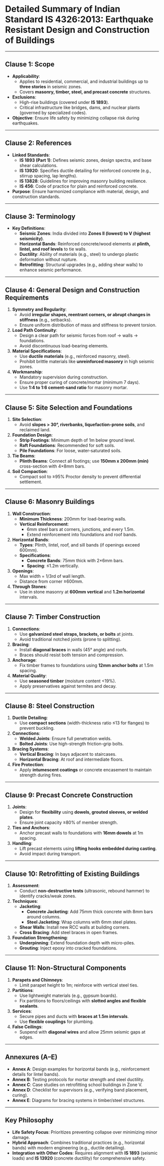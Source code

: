 # Detailed Summary of Indian Standard IS 4326:2013: Earthquake Resistant Design and Construction of Buildings

---

## **Clause 1: Scope**  
- **Applicability**:  
  - Applies to residential, commercial, and industrial buildings up to **three stories** in seismic zones.  
  - Covers **masonry, timber, steel, and precast concrete** structures.  
- **Exclusions**:  
  - High-rise buildings (covered under **IS 1893**).  
  - Critical infrastructure like bridges, dams, and nuclear plants (governed by specialized codes).  
- **Objective**: Ensure life safety by minimizing collapse risk during earthquakes.  

---

## **Clause 2: References**  
- **Linked Standards**:  
  - **IS 1893 (Part 1)**: Defines seismic zones, design spectra, and base shear calculations.  
  - **IS 13920**: Specifies ductile detailing for reinforced concrete (e.g., stirrup spacing, lap lengths).  
  - **IS 13828**: Guidelines for improving masonry building resilience.  
  - **IS 456**: Code of practice for plain and reinforced concrete.  
- **Purpose**: Ensure harmonized compliance with material, design, and construction standards.  

---

## **Clause 3: Terminology**  
- **Key Definitions**:  
  - **Seismic Zones**: India divided into **Zones II (lowest) to V (highest seismicity)**.  
  - **Horizontal Bands**: Reinforced concrete/wood elements at **plinth, lintel, and roof levels** to tie walls.  
  - **Ductility**: Ability of materials (e.g., steel) to undergo plastic deformation without rupture.  
  - **Retrofitting**: Structural upgrades (e.g., adding shear walls) to enhance seismic performance.  

---

## **Clause 4: General Design and Construction Requirements**  
1. **Symmetry and Regularity**:  
   - Avoid **irregular shapes, reentrant corners, or abrupt changes in stiffness** (e.g., setbacks).  
   - Ensure uniform distribution of mass and stiffness to prevent torsion.  
2. **Load Path Continuity**:  
   - Design a clear path for seismic forces from roof → walls → foundations.  
   - Avoid discontinuous load-bearing elements.  
3. **Material Specifications**:  
   - Use **ductile materials** (e.g., reinforced masonry, steel).  
   - Prohibit brittle materials like **unreinforced masonry** in high seismic zones.  
4. **Workmanship**:  
   - Mandatory supervision during construction.  
   - Ensure proper curing of concrete/mortar (minimum 7 days).  
   - Use **1:4 to 1:6 cement-sand ratio** for masonry mortar.  

---

## **Clause 5: Site Selection and Foundations**  
1. **Site Selection**:  
   - Avoid **slopes > 30°, riverbanks, liquefaction-prone soils**, and reclaimed land.  
2. **Foundation Design**:  
   - **Strip Footings**: Minimum depth of 1m below ground level.  
   - **Raft Foundations**: Recommended for soft soils.  
   - **Pile Foundations**: For loose, water-saturated soils.  
3. **Tie Beams**:  
   - **Plinth Beams**: Connect all footings; use **150mm x 200mm (min)** cross-section with 4×8mm bars.  
4. **Soil Compaction**:  
   - Compact soil to ≥95% Proctor density to prevent differential settlement.  

---

## **Clause 6: Masonry Buildings**  
1. **Wall Construction**:  
   - **Minimum Thickness**: 200mm for load-bearing walls.  
   - **Vertical Reinforcement**:  
     - 6mm steel bars at corners, junctions, and every 1.5m.  
     - Extend reinforcement into foundations and roof bands.  
2. **Horizontal Bands**:  
   - **Types**: Plinth, lintel, roof, and sill bands (if openings exceed 600mm).  
   - **Specifications**:  
     - **Concrete Bands**: 75mm thick with 2×6mm bars.  
     - **Spacing**: ≤1.2m vertically.  
3. **Openings**:  
   - Max width = 1/3rd of wall length.  
   - Distance from corner ≥600mm.  
4. **Through Stones**:  
   - Use in stone masonry at **600mm vertical** and **1.2m horizontal** intervals.  

---

## **Clause 7: Timber Construction**  
1. **Connections**:  
   - Use **galvanized steel straps, brackets, or bolts** at joints.  
   - Avoid traditional notched joints (prone to splitting).  
2. **Bracing**:  
   - Install **diagonal braces** in walls (45° angle) and roofs.  
   - Braces should resist both tension and compression.  
3. **Anchorage**:  
   - Fix timber frames to foundations using **12mm anchor bolts** at 1.5m spacing.  
4. **Material Quality**:  
   - Use **seasoned timber** (moisture content <19%).  
   - Apply preservatives against termites and decay.  

---

## **Clause 8: Steel Construction**  
1. **Ductile Detailing**:  
   - Use **compact sections** (width-thickness ratio ≤13 for flanges) to prevent buckling.  
2. **Connections**:  
   - **Welded Joints**: Ensure full penetration welds.  
   - **Bolted Joints**: Use high-strength friction-grip bolts.  
3. **Bracing Systems**:  
   - **Vertical Bracing**: In bays adjacent to staircases.  
   - **Horizontal Bracing**: At roof and intermediate floors.  
4. **Fire Protection**:  
   - Apply **intumescent coatings** or concrete encasement to maintain strength during fires.  

---

## **Clause 9: Precast Concrete Construction**  
1. **Joints**:  
   - Design for **flexibility** using **dowels, grouted sleeves, or welded plates**.  
   - Ensure joint capacity ≥80% of member strength.  
2. **Ties and Anchors**:  
   - Anchor precast walls to foundations with **16mm dowels** at 1m spacing.  
3. **Handling**:  
   - Lift precast elements using **lifting hooks embedded during casting**.  
   - Avoid impact during transport.  

---

## **Clause 10: Retrofitting of Existing Buildings**  
1. **Assessment**:  
   - Conduct **non-destructive tests** (ultrasonic, rebound hammer) to identify cracks/weak zones.  
2. **Techniques**:  
   - **Jacketing**:  
     - **Concrete Jacketing**: Add 75mm thick concrete with 8mm bars around columns.  
     - **Steel Jacketing**: Wrap columns with 6mm steel plates.  
   - **Shear Walls**: Install new RCC walls at building corners.  
   - **Cross Bracing**: Add steel braces in open frames.  
3. **Foundation Strengthening**:  
   - **Underpinning**: Extend foundation depth with micro-piles.  
   - **Grouting**: Inject epoxy into cracked foundations.  

---

## **Clause 11: Non-Structural Components**  
1. **Parapets and Chimneys**:  
   - Limit parapet height to 1m; reinforce with vertical steel ties.  
2. **Partitions**:  
   - Use lightweight materials (e.g., gypsum boards).  
   - Fix partitions to floors/ceilings with **slotted angles and flexible sealants**.  
3. **Services**:  
   - Secure pipes and ducts with **braces at 1.5m intervals**.  
   - Use **flexible couplings** for plumbing.  
4. **False Ceilings**:  
   - Suspend with **diagonal wires** and allow 25mm seismic gaps at edges.  

---

## **Annexures (A–E)**  
- **Annex A**: Design examples for horizontal bands (e.g., reinforcement details for lintel bands).  
- **Annex B**: Testing protocols for mortar strength and steel ductility.  
- **Annex C**: Case studies on retrofitting school buildings in Zone V.  
- **Annex D**: Checklist for supervisors (e.g., verifying band placement, curing).  
- **Annex E**: Diagrams for bracing systems in timber/steel structures.  

---

## **Key Philosophy**  
- **Life Safety Focus**: Prioritizes preventing collapse over minimizing minor damage.  
- **Hybrid Approach**: Combines traditional practices (e.g., horizontal bands) with modern engineering (e.g., ductile detailing).  
- **Integration with Other Codes**: Requires alignment with **IS 1893** (seismic loads) and **IS 13920** (concrete ductility) for comprehensive safety.  
